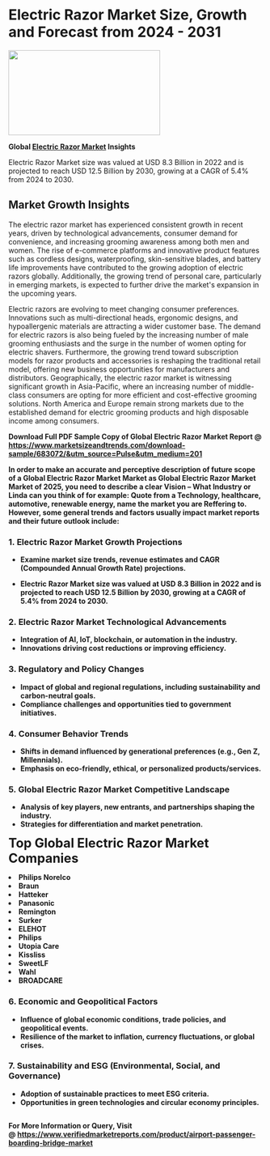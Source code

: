 <H1>Electric Razor Market Size, Growth and Forecast from 2024 - 2031</H1><img class="aligncenter size-medium wp-image-584254" src="https://thirdeyenews.in/wp-content/uploads/2024/09/Global-Market-Research-300x168.jpeg" alt="" width="300" height="168" /><p><strong>Global&nbsp;<a href="https://www.marketsizeandtrends.com/download-sample/683072/&amp;utm_source=Pulse&amp;utm_medium=201">Electric Razor Market</a> Insights</strong></p><p>Electric Razor Market size was valued at USD 8.3 Billion in 2022 and is projected to reach USD 12.5 Billion by 2030, growing at a CAGR of 5.4% from 2024 to 2030.</p><p><h2>Market Growth Insights</h2> <p>The electric razor market has experienced consistent growth in recent years, driven by technological advancements, consumer demand for convenience, and increasing grooming awareness among both men and women. The rise of e-commerce platforms and innovative product features such as cordless designs, waterproofing, skin-sensitive blades, and battery life improvements have contributed to the growing adoption of electric razors globally. Additionally, the growing trend of personal care, particularly in emerging markets, is expected to further drive the market's expansion in the upcoming years.</p> <p><strong></strong></p> <p>Electric razors are evolving to meet changing consumer preferences. Innovations such as multi-directional heads, ergonomic designs, and hypoallergenic materials are attracting a wider customer base. The demand for electric razors is also being fueled by the increasing number of male grooming enthusiasts and the surge in the number of women opting for electric shavers. Furthermore, the growing trend toward subscription models for razor products and accessories is reshaping the traditional retail model, offering new business opportunities for manufacturers and distributors. Geographically, the electric razor market is witnessing significant growth in Asia-Pacific, where an increasing number of middle-class consumers are opting for more efficient and cost-effective grooming solutions. North America and Europe remain strong markets due to the established demand for electric grooming products and high disposable income among consumers. <p><strong></p><p><span class=""><strong>Download Full PDF Sample Copy of Global Electric Razor Market Report</strong> @ <a href="https://www.marketsizeandtrends.com/download-sample/683072/&amp;utm_source=Pulse&amp;utm_medium=201" target="_blank">https://www.marketsizeandtrends.com/download-sample/683072/&amp;utm_source=Pulse&amp;utm_medium=201</a></span></p><p>In order to make an accurate and perceptive description of future scope of a Global&nbsp;Electric Razor Market Market as Global&nbsp;Electric Razor Market Market of 2025, you need to describe a clear Vision &ndash; What Industry or Linda can you think of for example: Quote from a Technology, healthcare, automotive, renewable energy, name the market you are Reffering to. However, some general trends and factors usually impact market reports and their future outlook include:</p><h3>1.&nbsp;<strong>Electric Razor Market Growth Projections</strong></h3><ul><li>Examine market size trends, revenue estimates and CAGR (Compounded Annual Growth Rate) projections.</li><li><p>Electric Razor Market size was valued at USD 8.3 Billion in 2022 and is projected to reach USD 12.5 Billion by 2030, growing at a CAGR of 5.4% from 2024 to 2030.</p></li></ul><h3>2.&nbsp;<strong>Electric Razor Market Technological Advancements</strong></h3><ul><li>Integration of AI, IoT, blockchain, or automation in the industry.</li><li>Innovations driving cost reductions or improving efficiency.</li></ul><h3>3.&nbsp;<strong>Regulatory and Policy Changes</strong></h3><ul><li>Impact of global and regional regulations, including sustainability and carbon-neutral goals.</li><li>Compliance challenges and opportunities tied to government initiatives.</li></ul><h3>4.&nbsp;<strong>Consumer Behavior Trends</strong></h3><ul><li>Shifts in demand influenced by generational preferences (e.g., Gen Z, Millennials).</li><li>Emphasis on eco-friendly, ethical, or personalized products/services.</li></ul><h3>5.&nbsp;<strong>Global Electric Razor Market Competitive Landscape</strong></h3><ul><li>Analysis of key players, new entrants, and partnerships shaping the industry.</li><li>Strategies for differentiation and market penetration.</li></ul><p data-pm-slice="1 1 []"><span style="color: inherit; font-family: inherit; font-size: 25px;">Top Global Electric Razor Market Companies</span></p><div class="" data-test-id=""><p><li> Philips Norelco</li><li> Braun</li><li> Hatteker</li><li> Panasonic</li><li> Remington</li><li> Surker</li><li> ELEHOT</li><li> Philips</li><li> Utopia Care</li><li> Kissliss</li><li> SweetLF</li><li> Wahl</li><li> BROADCARE</li></p></div><h3>6.&nbsp;<strong>Economic and Geopolitical Factors</strong></h3><ul><li>Influence of global economic conditions, trade policies, and geopolitical events.</li><li>Resilience of the market to inflation, currency fluctuations, or global crises.</li></ul><h3>7.&nbsp;<strong>Sustainability and ESG (Environmental, Social, and Governance)</strong></h3><ul><li>Adoption of sustainable practices to meet ESG criteria.</li><li>Opportunities in green technologies and circular economy principles.</li></ul><h2><strong style="font-size: 14px;">For More Information or Query, Visit @&nbsp;</strong><a style="background-color: #ffffff; font-size: 14px;" href="https://www.marketsizeandtrends.com/report/electric-razor-market/" target="_blank">https://www.verifiedmarketreports.com/product/airport-passenger-boarding-bridge-market</a></h2>